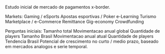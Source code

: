 Estudo inicial de mercado de pagamentos x-border.

Markets:
  Gaming / eSports
  Apostas esportivas / Poker
  e-Learning
  Turismo
  Marketplace / e-Commerce
  Remittance
  Gig-economy
  Crowdfunding

Perguntas iniciais:
  Tamanho total
    Movimentacao anual global
    Quantidade de players
  Tamanho Brasil
    Movimentacao anual atual
    Quantidade de players
  Tendencia Brasil
    Potencial de crescimento no curto / medio prazo, baseado em mercados analogos
      e serie temporal.
